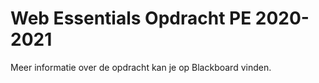 # Web Essentials Opdracht PE 2020-2021

Meer informatie over de opdracht kan je op Blackboard vinden.

